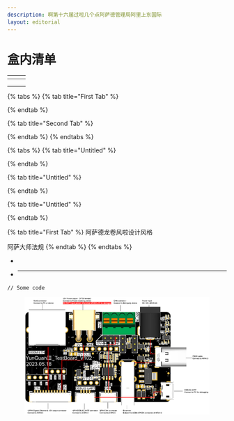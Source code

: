 ```yaml
---
description: 啊第十六届过啦几个点阿萨德管理局阿里上东国际
layout: editorial
---
```


# 盒内清单



<table data-view="cards"><thead><tr><th></th><th></th><th></th></tr></thead><tbody><tr><td></td><td></td><td></td></tr><tr><td></td><td></td><td></td></tr><tr><td></td><td></td><td></td></tr></tbody></table>

{% tabs %}
{% tab title="First Tab" %}

{% endtab %}

{% tab title="Second Tab" %}

{% endtab %}
{% endtabs %}

{% tabs %}
{% tab title="Untitled" %}

{% endtab %}

{% tab title="Untitled" %}

{% endtab %}

{% tab title="Untitled" %}

{% endtab %}

{% tab title="First Tab" %}
阿萨德龙卷风啦设计风格

阿萨大师法规
{% endtab %}
{% endtabs %}

-
- ***

```
// Some code
```

<figure><img src=".gitbook/assets/云冠3硬件连接图-扩展板.png" alt=""><figcaption></figcaption></figure>
